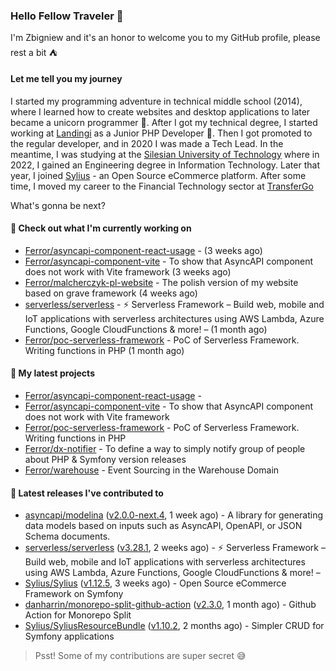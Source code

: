 ### Hello Fellow Traveler 👋

I'm Zbigniew and it's an honor to welcome you to my GitHub profile, please rest a bit ⛺️

#### Let me tell you my journey

I started my programming adventure in technical middle school (2014), where I learned how to create websites and desktop applications to later became a unicorn programmer 🦄. After I got my technical degree, I started working at [Landingi](https://github.com/landingi) as a Junior PHP Developer 🥇. Then I got promoted to the regular developer, and in 2020 I was made a Tech Lead. In the meantime, I was studying at the [Silesian University of Technology](https://www.polsl.pl/en/) where in 2022, I gained an Engineering degree in Information Technology. Later that year, I joined [Sylius](https://github.com/sylius) - an Open Source eCommerce platform. After some time, I moved my career to the Financial Technology sector at [TransferGo](https://github.com/transfergo)

What's gonna be next?

#### 👷 Check out what I'm currently working on

- [Ferror/asyncapi-component-react-usage](https://github.com/Ferror/asyncapi-component-react-usage) -  (3 weeks ago)
- [Ferror/asyncapi-component-vite](https://github.com/Ferror/asyncapi-component-vite) - To show that AsyncAPI component does not work with Vite framework (3 weeks ago)
- [Ferror/malcherczyk-pl-website](https://github.com/Ferror/malcherczyk-pl-website) - The polish version of my website based on grave framework (4 weeks ago)
- [serverless/serverless](https://github.com/serverless/serverless) - ⚡ Serverless Framework – Build web, mobile and IoT applications with serverless architectures using AWS Lambda, Azure Functions, Google CloudFunctions &amp; more! –  (1 month ago)
- [Ferror/poc-serverless-framework](https://github.com/Ferror/poc-serverless-framework) - PoC of Serverless Framework. Writing functions in PHP (1 month ago)

#### 🌱 My latest projects

- [Ferror/asyncapi-component-react-usage](https://github.com/Ferror/asyncapi-component-react-usage) - 
- [Ferror/asyncapi-component-vite](https://github.com/Ferror/asyncapi-component-vite) - To show that AsyncAPI component does not work with Vite framework
- [Ferror/poc-serverless-framework](https://github.com/Ferror/poc-serverless-framework) - PoC of Serverless Framework. Writing functions in PHP
- [Ferror/dx-notifier](https://github.com/Ferror/dx-notifier) - To define a way to simply notify group of people about PHP &amp; Symfony version releases
- [Ferror/warehouse](https://github.com/Ferror/warehouse) - Event Sourcing in the Warehouse Domain

#### 🔭 Latest releases I've contributed to

- [asyncapi/modelina](https://github.com/asyncapi/modelina) ([v2.0.0-next.4](https://github.com/asyncapi/modelina/releases/tag/v2.0.0-next.4), 1 week ago) - A library for generating data models based on inputs such as AsyncAPI, OpenAPI, or JSON Schema documents.
- [serverless/serverless](https://github.com/serverless/serverless) ([v3.28.1](https://github.com/serverless/serverless/releases/tag/v3.28.1), 2 weeks ago) - ⚡ Serverless Framework – Build web, mobile and IoT applications with serverless architectures using AWS Lambda, Azure Functions, Google CloudFunctions &amp; more! – 
- [Sylius/Sylius](https://github.com/Sylius/Sylius) ([v1.12.5](https://github.com/Sylius/Sylius/releases/tag/v1.12.5), 3 weeks ago) - Open Source eCommerce Framework on Symfony
- [danharrin/monorepo-split-github-action](https://github.com/danharrin/monorepo-split-github-action) ([v2.3.0](https://github.com/danharrin/monorepo-split-github-action/releases/tag/v2.3.0), 1 month ago) - Github Action for Monorepo Split
- [Sylius/SyliusResourceBundle](https://github.com/Sylius/SyliusResourceBundle) ([v1.10.2](https://github.com/Sylius/SyliusResourceBundle/releases/tag/v1.10.2), 2 months ago) - Simpler CRUD for Symfony applications

>
> Psst! Some of my contributions are super secret 😅
>
